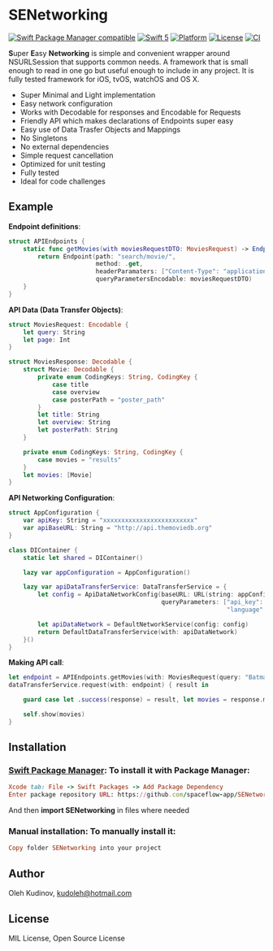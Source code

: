 # SENetworking

[![Swift Package Manager compatible](https://img.shields.io/badge/SPM-compatible-4BC51D.svg?style=flat)](https://github.com/apple/swift-package-manager)
[![Swift 5](https://img.shields.io/badge/compatible-swift%205.0%20-orange.svg)](https://github.com/spaceflow-app/SENetworking)
[![Platform](https://img.shields.io/cocoapods/p/SENetworking)](https://github.com/spaceflow-app/SENetworking)
[![License](https://img.shields.io/github/license/kudoleh/SENetworking)](https://github.com/spaceflow-app/SENetworking#license)
[![CI](https://github.com/spaceflow-app/SENetworking/actions/workflows/swift.yml/badge.svg)](https://github.com/spaceflow-app/SENetworking/actions)

**S**uper **E**asy **Networking** is  simple and convenient wrapper around NSURLSession that supports common needs. A framework that is small enough to read in one go but useful enough to include in any project. It is fully tested framework for iOS, tvOS, watchOS and OS X.

- Super Minimal and Light implementation
- Easy network configuration
- Works with Decodable for responses and Encodable for Requests
- Friendly API which makes declarations of Endpoints super easy
- Easy use of Data Trasfer Objects and Mappings
- No Singletons
- No external dependencies
- Simple request cancellation
- Optimized for unit testing
- Fully tested
- Ideal for code challenges

## Example

**Endpoint definitions**:

```swift
struct APIEndpoints {
    static func getMovies(with moviesRequestDTO: MoviesRequest) -> Endpoint<MoviesResponse> {
        return Endpoint(path: "search/movie/",
                        method: .get,
                        headerParamaters: ["Content-Type": "application/json"], // Optional
                        queryParametersEncodable: moviesRequestDTO)
    }
}
```

**API Data (Data Transfer Objects)**:

```swift
struct MoviesRequest: Encodable {
    let query: String
    let page: Int
}

struct MoviesResponse: Decodable {
    struct Movie: Decodable {
        private enum CodingKeys: String, CodingKey {
            case title
            case overview
            case posterPath = "poster_path"
        }
        let title: String
        let overview: String
        let posterPath: String
    }

    private enum CodingKeys: String, CodingKey {
        case movies = "results"
    }
    let movies: [Movie]
}
```
**API Networking Configuration**:

```swift
struct AppConfiguration {
    var apiKey: String = "xxxxxxxxxxxxxxxxxxxxxxxxx"
    var apiBaseURL: String = "http://api.themoviedb.org"
}

class DIContainer {
    static let shared = DIContainer()

    lazy var appConfiguration = AppConfiguration()

    lazy var apiDataTransferService: DataTransferService = {
        let config = ApiDataNetworkConfig(baseURL: URL(string: appConfiguration.apiBaseURL)!,
                                          queryParameters: ["api_key": appConfiguration.apiKey,
                                                            "language": NSLocale.preferredLanguages.first ?? "en"])

        let apiDataNetwork = DefaultNetworkService(config: config)
        return DefaultDataTransferService(with: apiDataNetwork)
    }()
}
```

**Making API call**:

```swift
let endpoint = APIEndpoints.getMovies(with: MoviesRequest(query: "Batman Begins", page: 1))
dataTransferService.request(with: endpoint) { result in

    guard case let .success(response) = result, let movies = response.movies else { return }

    self.show(movies)
}
```


## Installation

### [Swift Package Manager](https://swift.org/package-manager/): To install it with Package Manager:
```ruby
Xcode tab: File -> Swift Packages -> Add Package Dependency 
Enter package repository URL: https://github.com/spaceflow-app/SENetworking
```
And then **import SENetworking** in files where needed

### Manual installation: To manually install it:
```ruby
Copy folder SENetworking into your project
```

## Author

Oleh Kudinov, kudoleh@hotmail.com

## License

MIL License, Open Source License
